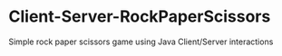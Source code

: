 # Client-Server-RockPaperScissors
Simple rock paper scissors game using Java Client/Server interactions
